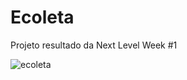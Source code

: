 # Ecoleta
Projeto resultado da Next Level Week #1

![ecoleta](https://user-images.githubusercontent.com/47614825/83958821-b3752080-a84c-11ea-9c17-b6debd5df4db.gif)

